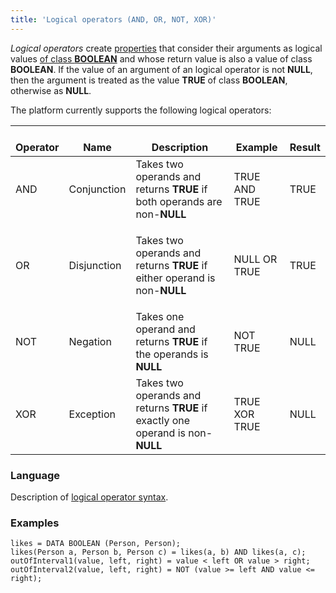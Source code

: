 ```yaml
---
title: 'Logical operators (AND, OR, NOT, XOR)'
---
```


*Logical operators* create [properties](Properties.md) that consider their arguments as logical values [of class **BOOLEAN**](Built-in_classes.md) and whose return value is also a value of class **BOOLEAN**. If the value of an argument of an logical operator is not **NULL**, then the argument is treated as the value **TRUE** of class **BOOLEAN**, otherwise as **NULL**.

The platform currently supports the following logical operators:

|<div><br/>Operator<br/></div>|<div><br/>Name<br/></div>|<div><br/>Description<br/></div>|<div><br/>Example<br/></div>|<div><br/>Result<br/></div>|
|---|---|---|---|---|
|AND|Conjunction|Takes two operands and returns <strong>TRUE</strong> if both operands are non-<strong>NULL</strong>|TRUE AND TRUE|TRUE|
|OR|Disjunction|<p>Takes two operands and returns <strong>TRUE</strong> if either operand is non-<strong>NULL</strong></p>|NULL OR TRUE|TRUE|
|NOT|Negation|Takes one operand and returns <strong>TRUE</strong> if the operands is <strong>NULL</strong>|NOT TRUE|NULL|
|XOR|Exception|Takes two operands and returns <strong>TRUE</strong> if exactly one operand is non-<strong>NULL</strong>|TRUE XOR TRUE|NULL|

### Language

Description of [logical operator syntax](AND_OR_NOT_XOR_operators.md).

### Examples

```lsf
likes = DATA BOOLEAN (Person, Person);
likes(Person a, Person b, Person c) = likes(a, b) AND likes(a, c);
outOfInterval1(value, left, right) = value < left OR value > right;
outOfInterval2(value, left, right) = NOT (value >= left AND value <= right);
```
